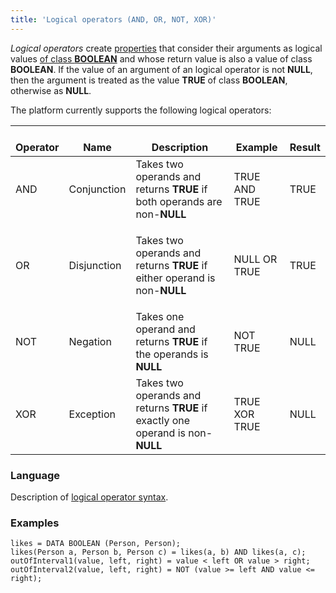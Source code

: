 ```yaml
---
title: 'Logical operators (AND, OR, NOT, XOR)'
---
```


*Logical operators* create [properties](Properties.md) that consider their arguments as logical values [of class **BOOLEAN**](Built-in_classes.md) and whose return value is also a value of class **BOOLEAN**. If the value of an argument of an logical operator is not **NULL**, then the argument is treated as the value **TRUE** of class **BOOLEAN**, otherwise as **NULL**.

The platform currently supports the following logical operators:

|<div><br/>Operator<br/></div>|<div><br/>Name<br/></div>|<div><br/>Description<br/></div>|<div><br/>Example<br/></div>|<div><br/>Result<br/></div>|
|---|---|---|---|---|
|AND|Conjunction|Takes two operands and returns <strong>TRUE</strong> if both operands are non-<strong>NULL</strong>|TRUE AND TRUE|TRUE|
|OR|Disjunction|<p>Takes two operands and returns <strong>TRUE</strong> if either operand is non-<strong>NULL</strong></p>|NULL OR TRUE|TRUE|
|NOT|Negation|Takes one operand and returns <strong>TRUE</strong> if the operands is <strong>NULL</strong>|NOT TRUE|NULL|
|XOR|Exception|Takes two operands and returns <strong>TRUE</strong> if exactly one operand is non-<strong>NULL</strong>|TRUE XOR TRUE|NULL|

### Language

Description of [logical operator syntax](AND_OR_NOT_XOR_operators.md).

### Examples

```lsf
likes = DATA BOOLEAN (Person, Person);
likes(Person a, Person b, Person c) = likes(a, b) AND likes(a, c);
outOfInterval1(value, left, right) = value < left OR value > right;
outOfInterval2(value, left, right) = NOT (value >= left AND value <= right);
```
